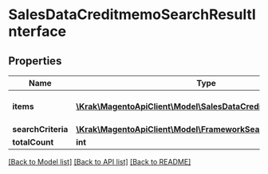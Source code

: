 # SalesDataCreditmemoSearchResultInterface

## Properties
Name | Type | Description | Notes
------------ | ------------- | ------------- | -------------
**items** | [**\Krak\MagentoApiClient\Model\SalesDataCreditmemoInterface[]**](SalesDataCreditmemoInterface.md) | Array of collection items. | 
**searchCriteria** | [**\Krak\MagentoApiClient\Model\FrameworkSearchCriteriaInterface**](FrameworkSearchCriteriaInterface.md) |  | 
**totalCount** | **int** | Total count. | 

[[Back to Model list]](../README.md#documentation-for-models) [[Back to API list]](../README.md#documentation-for-api-endpoints) [[Back to README]](../README.md)


